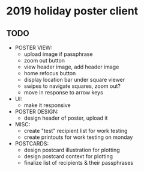 # 2019 holiday poster client

## TODO

- POSTER VIEW:
  - upload image if passphrase
  - zoom out button
  - view header image, add header image
  - home refocus button
  - display location bar under square viewer
  - swipes to navigate squares, zoom out?
  - move in response to arrow keys
- UI:
  - make it responsive
- POSTER DESIGN:
  - design header of poster, upload it
- MISC:
  - create "test" recipient list for work testing
  - create printouts for work testing on monday
- POSTCARDS:
  - design postcard illustration for plotting
  - design postcard context for plotting
  - finalize list of recipients & their passphrases
